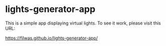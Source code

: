 # lights-generator-app

This is a simple app displaying virtual lights. To see it work, please visit this URL:

https://filwas.github.io/lights-generator-app/
